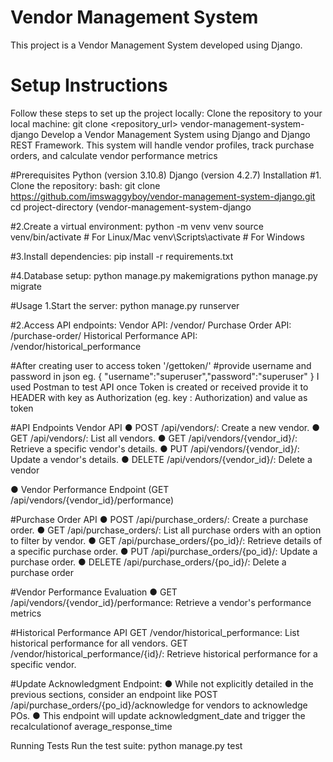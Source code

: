 # Vendor Management System
This project is a Vendor Management System developed using Django.

# Setup Instructions
Follow these steps to set up the project locally:
Clone the repository to your local machine:
git clone <repository_url>
vendor-management-system-django
Develop a Vendor Management System using Django and Django REST Framework. This system will handle vendor profiles, track purchase orders, and calculate vendor performance metrics

#Prerequisites
Python (version 3.10.8)
Django (version 4.2.7)
Installation
#1. Clone the repository:
bash:
git clone https://github.com/imswaggyboy/vendor-management-system-django.git
cd project-directory (vendor-management-system-django

#2.Create a virtual environment:
python -m venv venv
source venv/bin/activate # For Linux/Mac
venv\Scripts\activate # For Windows

#3.Install dependencies:
pip install -r requirements.txt

#4.Database setup:
python manage.py makemigrations
python manage.py migrate

#Usage
1.Start the server:
python manage.py runserver

#2.Access API endpoints:
Vendor API: /vendor/
Purchase Order API: /purchase-order/
Historical Performance API: /vendor/historical_performance

#After creating user to access token
'/gettoken/' #provide username and password in json eg. { "username":"superuser","password":"superuser" }
I used Postman to test API
once Token is created or received provide it to HEADER
with key as Authorization (eg. key : Authorization) and value as token

#API Endpoints
Vendor API
● POST /api/vendors/: Create a new vendor.
● GET /api/vendors/: List all vendors.
● GET /api/vendors/{vendor_id}/: Retrieve a specific vendor's details.
● PUT /api/vendors/{vendor_id}/: Update a vendor's details.
● DELETE /api/vendors/{vendor_id}/: Delete a vendor

● Vendor Performance Endpoint (GET /api/vendors/{vendor_id}/performance)

#Purchase Order API
● POST /api/purchase_orders/: Create a purchase order.
● GET /api/purchase_orders/: List all purchase orders with an option to filter by vendor.
● GET /api/purchase_orders/{po_id}/: Retrieve details of a specific purchase order.
● PUT /api/purchase_orders/{po_id}/: Update a purchase order.
● DELETE /api/purchase_orders/{po_id}/: Delete a purchase order

#Vendor Performance Evaluation
● GET /api/vendors/{vendor_id}/performance: Retrieve a vendor's performance metrics

#Historical Performance API
GET /vendor/historical_performance: List historical performance for all vendors.
GET /vendor/historical_performance/{id}/: Retrieve historical performance for a specific vendor.

#Update Acknowledgment Endpoint:
● While not explicitly detailed in the previous sections, consider an endpoint like
POST /api/purchase_orders/{po_id}/acknowledge for vendors to acknowledge POs.
● This endpoint will update acknowledgment_date and trigger the recalculationof average_response_time

Running Tests
Run the test suite:
python manage.py test

